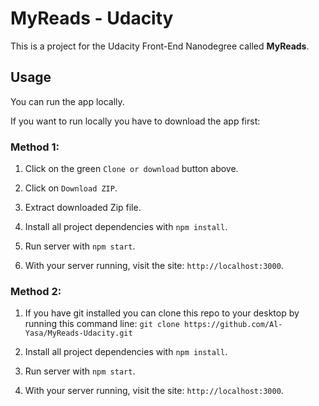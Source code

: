 # MyReads - Udacity

This is a project for the Udacity Front-End Nanodegree called **MyReads**.

## Usage

You can run the app locally.

If you want to run locally you have to download the app first:

### Method 1:

1. Click on the green `Clone or download` button above.

2. Click on `Download ZIP`.

3. Extract downloaded Zip file.

4. Install all project dependencies with `npm install`.

5. Run server with `npm start`.

6. With your server running, visit the site: `http://localhost:3000`.

### Method 2:

1. If you have git installed you can clone this repo to your desktop by running this command line:
`git clone https://github.com/Al-Yasa/MyReads-Udacity.git`

2. Install all project dependencies with `npm install`.

3. Run server with `npm start`.

4. With your server running, visit the site: `http://localhost:3000`.
